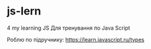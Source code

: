 # js-lern

4 my learning JS Для тренування по Java Script

Роблю по підручнику: https://learn.javascript.ru/types
